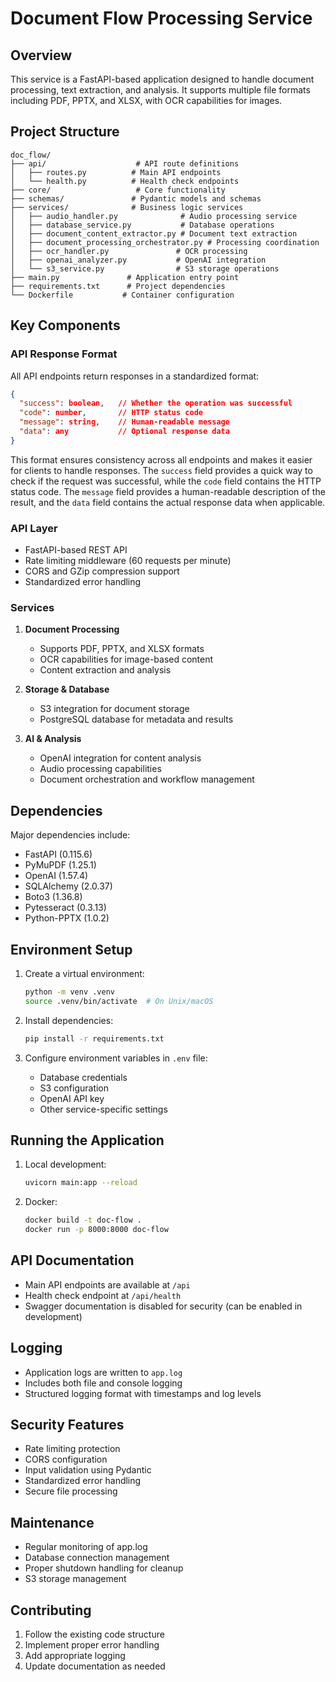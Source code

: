 # Document Flow Processing Service

## Overview
This service is a FastAPI-based application designed to handle document processing, text extraction, and analysis. It supports multiple file formats including PDF, PPTX, and XLSX, with OCR capabilities for images.

## Project Structure

```
doc_flow/
├── api/                    # API route definitions
│   ├── routes.py          # Main API endpoints
│   └── health.py          # Health check endpoints
├── core/                   # Core functionality
├── schemas/               # Pydantic models and schemas
├── services/              # Business logic services
│   ├── audio_handler.py              # Audio processing service
│   ├── database_service.py           # Database operations
│   ├── document_content_extractor.py # Document text extraction
│   ├── document_processing_orchestrator.py # Processing coordination
│   ├── ocr_handler.py               # OCR processing
│   ├── openai_analyzer.py           # OpenAI integration
│   └── s3_service.py                # S3 storage operations
├── main.py               # Application entry point
├── requirements.txt      # Project dependencies
└── Dockerfile           # Container configuration
```

## Key Components

### API Response Format
All API endpoints return responses in a standardized format:

```json
{
  "success": boolean,   // Whether the operation was successful
  "code": number,       // HTTP status code
  "message": string,    // Human-readable message
  "data": any           // Optional response data
}
```

This format ensures consistency across all endpoints and makes it easier for clients to handle responses. The `success` field provides a quick way to check if the request was successful, while the `code` field contains the HTTP status code. The `message` field provides a human-readable description of the result, and the `data` field contains the actual response data when applicable.

### API Layer
- FastAPI-based REST API
- Rate limiting middleware (60 requests per minute)
- CORS and GZip compression support
- Standardized error handling

### Services
1. **Document Processing**
   - Supports PDF, PPTX, and XLSX formats
   - OCR capabilities for image-based content
   - Content extraction and analysis

2. **Storage & Database**
   - S3 integration for document storage
   - PostgreSQL database for metadata and results

3. **AI & Analysis**
   - OpenAI integration for content analysis
   - Audio processing capabilities
   - Document orchestration and workflow management

## Dependencies
Major dependencies include:
- FastAPI (0.115.6)
- PyMuPDF (1.25.1)
- OpenAI (1.57.4)
- SQLAlchemy (2.0.37)
- Boto3 (1.36.8)
- Pytesseract (0.3.13)
- Python-PPTX (1.0.2)

## Environment Setup
1. Create a virtual environment:
   ```bash
   python -m venv .venv
   source .venv/bin/activate  # On Unix/macOS
   ```

2. Install dependencies:
   ```bash
   pip install -r requirements.txt
   ```

3. Configure environment variables in `.env` file:
   - Database credentials
   - S3 configuration
   - OpenAI API key
   - Other service-specific settings

## Running the Application
1. Local development:
   ```bash
   uvicorn main:app --reload
   ```

2. Docker:
   ```bash
   docker build -t doc-flow .
   docker run -p 8000:8000 doc-flow
   ```

## API Documentation
- Main API endpoints are available at `/api`
- Health check endpoint at `/api/health`
- Swagger documentation is disabled for security (can be enabled in development)

## Logging
- Application logs are written to `app.log`
- Includes both file and console logging
- Structured logging format with timestamps and log levels

## Security Features
- Rate limiting protection
- CORS configuration
- Input validation using Pydantic
- Standardized error handling
- Secure file processing

## Maintenance
- Regular monitoring of app.log
- Database connection management
- Proper shutdown handling for cleanup
- S3 storage management

## Contributing
1. Follow the existing code structure
2. Implement proper error handling
3. Add appropriate logging
4. Update documentation as needed 